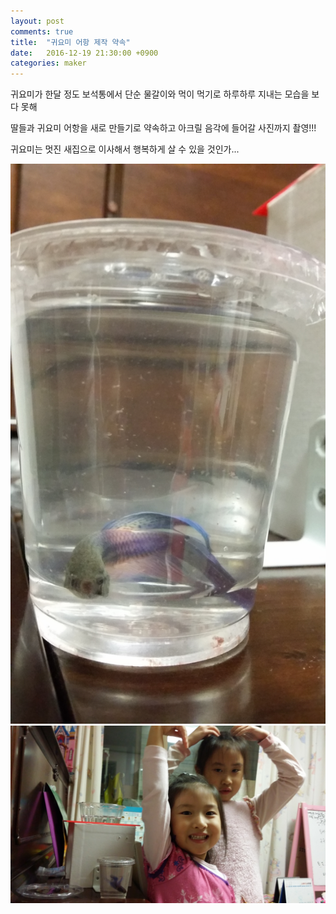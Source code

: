 ```yaml
---
layout: post
comments: true
title:  "귀요미 어항 제작 약속"
date:   2016-12-19 21:30:00 +0900
categories: maker
---
```

귀요미가 한달 정도 보석통에서 단순 물갈이와 먹이 먹기로 하루하루 지내는 모습을 보다 못해

딸들과 귀요미 어항을 새로 만들기로 약속하고 아크릴 음각에 들어갈 사진까지 촬영!!!

귀요미는 멋진 새집으로 이사해서 행복하게 살 수 있을 것인가...

![물갈이 동안 컵에 있는 귀요미](/assets/20161219_211509.jpg)
![귀요미 어항에 들어갈 아크릴 음각 사진](/assets/20161219_211656.jpg)

